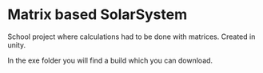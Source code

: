 # Matrix based SolarSystem
School project where calculations had to be done with matrices.
Created in unity.

In the exe folder you will find a build which you can download. 
